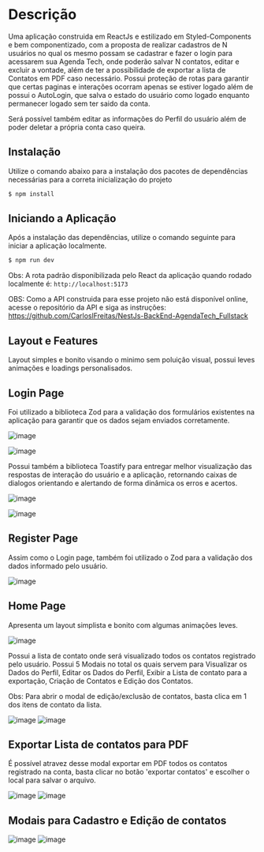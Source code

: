 # Descrição
Uma aplicação construida em ReactJs e estilizado em Styled-Components e bem componentizado, com a proposta de realizar cadastros de N usuários no qual os mesmo possam se cadastrar e fazer o login para acessarem sua Agenda Tech, onde poderão salvar N contatos, editar e excluir a vontade, além de ter a possibilidade de exportar a lista de Contatos em PDF caso necessário. Possui proteção de rotas para garantir que certas paginas e interações ocorram apenas se estiver logado além de possui o AutoLogin, que salva o estado do usuário como logado enquanto permanecer logado sem ter saido da conta.

Será possível também editar as informações do Perfil do usuário além de poder deletar a própria conta caso queira.

## Instalação
Utilize o comando abaixo para a instalação dos pacotes de dependências necessárias para a correta inicialização do projeto
```bash
$ npm install
```

## Iniciando a Aplicação
Após a instalação das dependências, utilize o comando seguinte para iniciar a aplicação localmente.
```bash
$ npm run dev
```
Obs: A rota padrão disponibilizada pelo React da aplicação quando rodado localmente é: `http://localhost:5173`

OBS: Como a API construida para esse projeto não está disponível online, acesse o repositório da API e siga as instruções: https://github.com/CarloslFreitas/NestJs-BackEnd-AgendaTech_Fullstack

## Layout e Features
Layout simples e bonito visando o minimo sem poluição visual, possui leves animações e loadings personalisados.


## Login Page
Foi utilizado a biblioteca Zod para a validação dos formulários existentes na aplicação para garantir que os dados sejam enviados corretamente.

![image](https://github.com/Kenzie-Academy-Brasil-Developers/M6-Fullstack-Tech_frontend_CarloslFreitas/assets/37638947/047d5cdb-f7ac-424c-a7a4-f6532fcabff0)

![image](https://github.com/Kenzie-Academy-Brasil-Developers/M6-Fullstack-Tech_frontend_CarloslFreitas/assets/37638947/755c39f4-c5e5-401f-a4e1-23df48a59c91)

Possui também a biblioteca Toastify para entregar melhor visualização das respostas de interação do usuário e a aplicação, retornando caixas de dialogos orientando e alertando de forma dinâmica os erros e acertos.

![image](https://github.com/Kenzie-Academy-Brasil-Developers/M6-Fullstack-Tech_frontend_CarloslFreitas/assets/37638947/fe7a5409-3c8b-44b9-8021-dca883ad8746)

![image](https://github.com/Kenzie-Academy-Brasil-Developers/M6-Fullstack-Tech_frontend_CarloslFreitas/assets/37638947/8e309861-8713-4316-a14f-8a7d5285701c)

## Register Page
Assim como o Login page, também foi utilizado o Zod para a validação dos dados informado pelo usuário.

![image](https://github.com/Kenzie-Academy-Brasil-Developers/M6-Fullstack-Tech_frontend_CarloslFreitas/assets/37638947/a9c01d5d-bea2-401b-9cba-a26720f588d7)

## Home Page
Apresenta um layout simplista e bonito com algumas animações leves. 

![image](https://github.com/Kenzie-Academy-Brasil-Developers/M6-Fullstack-Tech_frontend_CarloslFreitas/assets/37638947/7a1c29e1-7837-430b-ade2-749f706fde3f)

Possui a lista de contato onde será visualizado todos os contatos registrado pelo usuário. Possui 5 Modais no total os quais servem para Visualizar os Dados do Perfil, Editar os Dados do Perfil, Exibir a Lista de contato para a exportação, Criação de Contatos e Edição dos Contatos.

Obs: Para abrir o modal de edição/exclusão de contatos, basta clica em 1 dos itens de contato da lista.

![image](https://github.com/Kenzie-Academy-Brasil-Developers/M6-Fullstack-Tech_frontend_CarloslFreitas/assets/37638947/80608a23-9c05-4bda-a65c-2a7f57a8ef3b)
![image](https://github.com/Kenzie-Academy-Brasil-Developers/M6-Fullstack-Tech_frontend_CarloslFreitas/assets/37638947/495edf47-f15c-4e7a-affb-187b73770ae9)

## Exportar Lista de contatos para PDF
É possível atravez desse modal exportar em PDF todos os contatos registrado na conta, basta clicar no botão 'exportar contatos' e escolher o local para salvar o arquivo.

![image](https://github.com/Kenzie-Academy-Brasil-Developers/M6-Fullstack-Tech_frontend_CarloslFreitas/assets/37638947/a4d4ebcc-20af-43f5-980c-d70b2867c8fb)
![image](https://github.com/Kenzie-Academy-Brasil-Developers/M6-Fullstack-Tech_frontend_CarloslFreitas/assets/37638947/bfd0ee67-1762-43b5-ba87-af21fc4e5716)

## Modais para Cadastro e Edição de contatos
![image](https://github.com/Kenzie-Academy-Brasil-Developers/M6-Fullstack-Tech_frontend_CarloslFreitas/assets/37638947/5f824321-cbf4-48e5-9ef2-8a8a3c609810)
![image](https://github.com/Kenzie-Academy-Brasil-Developers/M6-Fullstack-Tech_frontend_CarloslFreitas/assets/37638947/8ced3c22-5115-48bd-9ee8-202bab8c9cc2)







